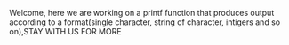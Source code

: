 Welcome, here we are working on a printf function that produces output according to a format(single character, string of character, intigers and so on),STAY WITH US FOR MORE
